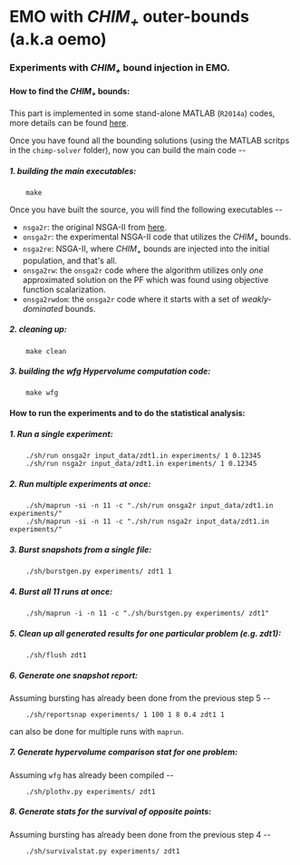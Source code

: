 EMO with *CHIM<sub>+<sub>* outer-bounds (a.k.a oemo)
=====================================================

### Experiments with *CHIM<sub>+<sub>* bound injection in EMO.

#### How to find the *CHIM<sub>+<sub>* bounds:
This part is implemented in some stand-alone MATLAB (`R2014a`) codes, more details can be found [here](https://github.com/chudur-budur/oemo/tree/master/onsga2r/chimp-solver). 



Once you have found all the bounding solutions (using the MATLAB scritps in the `chimp-solver` folder), now you can build the main code --

##### 1. building the main executables:
```shell
	make
```
Once you have built the source, you will find the following executables --

  * `nsga2r`: the original NSGA-II from [here](http://www.coin-laboratory.com/#!codes/rr8aj). 
  * `onsga2r`: the experimental NSGA-II code that utilizes the *CHIM<sub>+<sub>* bounds.
  * `nsga2re`: NSGA-II, where *CHIM<sub>+<sub>* bounds are injected into the initial population, and that's all.
  * `onsga2rw`: the `onsga2r` code where the algorithm utilizes only *one* approximated solution on the PF which was found using objective function scalarization.
  * `onsga2rwdom`: the `onsga2r` code where it starts with a set of *weakly-dominated* bounds. 

##### 2. cleaning up:
```shell
	make clean
```

##### 3. building the wfg Hypervolume computation code:
```shell
	make wfg
``` 



#### How to run the experiments and to do the statistical analysis:

##### 1. Run a single experiment:
```shell
	./sh/run onsga2r input_data/zdt1.in experiments/ 1 0.12345
	./sh/run nsga2r input_data/zdt1.in experiments/ 1 0.12345
```

##### 2. Run multiple experiments at once:
```shell
	./sh/maprun -si -n 11 -c "./sh/run onsga2r input_data/zdt1.in experiments/"
	./sh/maprun -si -n 11 -c "./sh/run nsga2r input_data/zdt1.in experiments/"
```

##### 3. Burst snapshots from a single file:
```shell
	./sh/burstgen.py experiments/ zdt1 1
```
	
##### 4. Burst all 11 runs at once:
```shell
	./sh/maprun -i -n 11 -c "./sh/burstgen.py experiments/ zdt1"
```

##### 5. Clean up all generated results for one particular problem (e.g. zdt1):
```shell
	./sh/flush zdt1
```

##### 6. Generate one snapshot report:

Assuming bursting has already been done from the previous step 5 --
```shell
	./sh/reportsnap experiments/ 1 100 1 8 0.4 zdt1 1
```
can also be done for multiple runs with `maprun`.

##### 7. Generate hypervolume comparison stat for one problem:

Assuming `wfg` has already been compiled --
```shell
	./sh/plothv.py experiments/ zdt1
```

##### 8. Generate stats for the survival of opposite points:

Assuming bursting has already been done from the previous step 4 --
```shell
	./sh/survivalstat.py experiments/ zdt1
```
